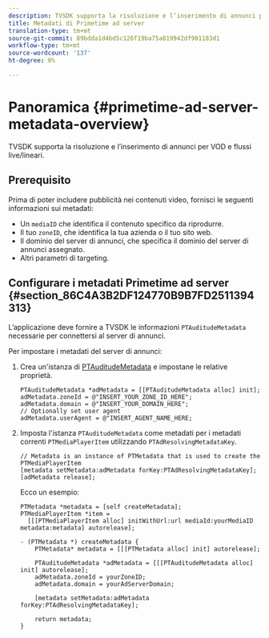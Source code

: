 ```yaml
---
description: TVSDK supporta la risoluzione e l’inserimento di annunci per VOD e flussi live/lineari.
title: Metadati di Primetime ad server
translation-type: tm+mt
source-git-commit: 89bdda1d4bd5c126f19ba75a819942df901183d1
workflow-type: tm+mt
source-wordcount: '137'
ht-degree: 0%

---
```



# Panoramica {#primetime-ad-server-metadata-overview}

TVSDK supporta la risoluzione e l’inserimento di annunci per VOD e flussi live/lineari.

## Prerequisito

Prima di poter includere pubblicità nei contenuti video, fornisci le seguenti informazioni sui metadati:

* Un `mediaID` che identifica il contenuto specifico da riprodurre.
* Il tuo `zoneID`, che identifica la tua azienda o il tuo sito web.
* Il dominio del server di annunci, che specifica il dominio del server di annunci assegnato.
* Altri parametri di targeting.

## Configurare i metadati Primetime ad server {#section_86C4A3B2DF124770B9B7FD2511394313}

L’applicazione deve fornire a TVSDK le informazioni `PTAuditudeMetadata` necessarie per connettersi al server di annunci.

Per impostare i metadati del server di annunci:

1. Crea un&#39;istanza di [PTAuditudeMetadata](https://help.adobe.com/en_US/primetime/api/psdk/appledoc/Classes/PTAuditudeMetadata.html) e impostane le relative proprietà.

   ```
   PTAuditudeMetadata *adMetadata = [[PTAuditudeMetadata alloc] init];  
   adMetadata.zoneId = @"INSERT_YOUR_ZONE_ID_HERE"; 
   adMetadata.domain = @"INSERT_YOUR_DOMAIN_HERE"; 
   // Optionally set user agent 
   adMetadata.userAgent = @"INSERT_AGENT_NAME_HERE; 
   ```

1. Imposta l&#39;istanza `PTAuditudeMetadata` come metadati per i metadati correnti `PTMediaPlayerItem` utilizzando `PTAdResolvingMetadataKey`.

   ```
   // Metadata is an instance of PTMetadata that is used to create the PTMediaPlayerItem 
   [metadata setMetadata:adMetadata forKey:PTAdResolvingMetadataKey];  
   [adMetadata release];
   ```

   Ecco un esempio:

   ```
   PTMetadata *metadata = [self createMetadata]; 
   PTMediaPlayerItem *item =  
     [[[PTMediaPlayerItem alloc] initWithUrl:url mediaId:yourMediaID metadata:metadata] autorelease]; 
   
   - (PTMetadata *) createMetadata { 
       PTMetadata* metadata = [[[PTMetadata alloc] init] autorelease]; 
   
       PTAuditudeMetadata *adMetadata = [[[PTAuditudeMetadata alloc] init] autorelease];  
       adMetadata.zoneId = yourZoneID; 
       adMetadata.domain = yourAdServerDomain; 
   
       [metadata setMetadata:adMetadata forKey:PTAdResolvingMetadataKey]; 
   
       return metadata; 
   }
   ```
